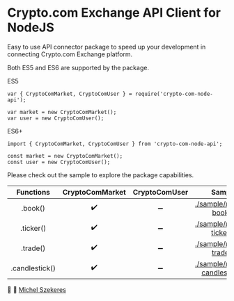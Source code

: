 # Crypto.com Exchange API Client for NodeJS
Easy to use API connector package to speed up your development in connecting Crypto.com Exchange platform.

Both ES5 and ES6 are supported by the package.

ES5
```
var { CryptoComMarket, CryptoComUser } = require('crypto-com-node-api');

var market = new CryptoComMarket();
var user = new CryptoComUser();
```
ES6+
```
import { CryptoComMarket, CryptoComUser } from 'crypto-com-node-api';

const market = new CryptoComMarket();
const user = new CryptoComUser();
````
Please check out the sample to explore the package capabilities.

| Functions | CryptoComMarket | CryptoComUser | Sample | 
| :---: | :---: | :---: | :---:
| .book() | :heavy_check_mark: | :heavy_minus_sign: | [./sample/market-book.js](https://github.com/MichelSzekeres/crypto-com-node-api/blob/main/sample/market-book.js)
| .ticker() | :heavy_check_mark: | :heavy_minus_sign: | [./sample/market-ticker.js](https://github.com/MichelSzekeres/crypto-com-node-api/blob/main/sample/market-ticker.js)
| .trade() | :heavy_check_mark: | :heavy_minus_sign: | [./sample/market-trade.js](https://github.com/MichelSzekeres/crypto-com-node-api/blob/main/sample/market-trade.js)
| .candlestick() | :heavy_check_mark: | :heavy_minus_sign: | [./sample/market-candlestick.js](https://github.com/MichelSzekeres/crypto-com-node-api/blob/main/sample/market-candlestick.js)

📧 :email: [Michel Szekeres](mail:szekeresmichel@hotmail.com)
